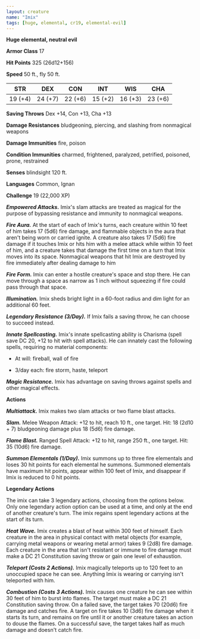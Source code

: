 ```yaml
---
layout: creature
name: "Imix"
tags: [huge, elemental, cr19, elemental-evil]
---
```


**Huge elemental, neutral evil**

**Armor Class** 17

**Hit Points** 325 (26d12+156)

**Speed** 50 ft., fly 50 ft.

|   STR   |   DEX   |   CON   |   INT   |   WIS   |   CHA   |
|:-----:|:-----:|:-----:|:-----:|:-----:|:-----:|
| 19 (+4) | 24 (+7) | 22 (+6) | 15 (+2) | 16 (+3) | 23 (+6) |

**Saving Throws** Dex +14, Con +13, Cha +13

**Damage Resistances** bludgeoning, piercing, and slashing from nonmagical weapons

**Damage Immunities** fire, poison

**Condition Immunities** charmed, frightened, paralyzed, petrified, poisoned, prone, restrained

**Senses** blindsight 120 ft.

**Languages** Common, Ignan

**Challenge** 19 (22,000 XP)

***Empowered Attacks.*** Imix's slam attacks are treated as magical for the purpose of bypassing resistance and immunity to nonmagical weapons.

***Fire Aura.*** At the start of each of Imix's turns, each creature within 10 feet of him takes 17 (5d6) fire damage, and flammable objects in the aura that aren't being worn or carried ignite. A creature also takes 17 (5d6) fire damage if it touches Imix or hits him with a melee attack while within 10 feet of him, and a creature takes that damage the first time on a turn that Imix moves into its space. Nonmagical weapons that hit Imix are destroyed by fire immediately after dealing damage to him

***Fire Form.*** Imix can enter a hostile creature's space and stop there. He can move through a space as narrow as 1 inch without squeezing if fire could pass through that space.

***Illumination.*** Imix sheds bright light in a 60-foot radius and dim light for an additional 60 feet.

***Legendary Resistance (3/Day).*** If Imix fails a saving throw, he can choose to succeed instead.

***Innate Spellcasting.*** Imix's innate spellcasting ability is Charisma (spell save DC 20, +12 to hit with spell attacks). He can innately cast the following spells, requiring no material components: 

* At will: fireball, wall of fire

* 3/day each: fire storm, haste, teleport

***Magic Resistance.*** Imix has advantage on saving throws against spells and other magical effects.

**Actions**

***Multiattack.*** Imix makes two slam attacks or two flame blast attacks.

***Slam.*** Melee Weapon Attack: +12 to hit, reach 10 ft., one target. Hit: 18 (2d10 + 7) bludgeoning damage plus 18 (5d6) fire damage.

***Flame Blast.*** Ranged Spell Attack: +12 to hit, range 250 ft., one target. Hit: 35 (10d6) fire damage.

***Summon Elementals (1/Day).*** Imix summons up to three fire elementals and loses 30 hit points for each elemental he summons. Summoned elementals have maximum hit points, appear within 100 feet of Imix, and disappear if Imix is reduced to 0 hit points.

**Legendary Actions**

The imix can take 3 legendary actions, choosing from the options below. Only one legendary action option can be used at a time, and only at the end of another creature's turn. The imix regains spent legendary actions at the start of its turn.

***Heat Wave.*** Imix creates a blast of heat within 300 feet of himself. Each creature in the area in physical contact with metal objects (for example, carrying metal weapons or wearing metal armor) takes 9 (2d8) fire damage. Each creature in the area that isn't resistant or immune to fire damage must make a DC 21 Constitution saving throw or gain one level of exhaustion.

***Teleport (Costs 2 Actions).*** Imix magically teleports up to 120 feet to an unoccupied space he can see. Anything Imix is wearing or carrying isn't teleported with him.

***Combustion (Costs 3 Actions).*** Imix causes one creature he can see within 30 feet of him to burst into flames. The target must make a DC 21 Constitution saving throw. On a failed save, the target takes 70 (20d6) fire damage and catches fire. A target on fire takes 10 (3d6) fire damage when it starts its turn, and remains on fire until it or another creature takes an action to douse the flames. On a successful save, the target takes half as much damage and doesn't catch fire.

